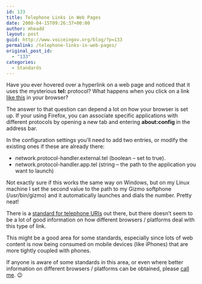 ```yaml
---
id: 133
title: Telephone Links in Web Pages
date: 2008-04-15T09:26:37+00:00
author: mheadd
layout: post
guid: http://www.voiceingov.org/blog/?p=133
permalink: /telephone-links-in-web-pages/
original_post_id:
  - "133"
categories:
  - Standards
---
```

Have you ever hovered over a hyperlink on a web page and noticed that it uses the mysterious **tel:** protocol? What happens when you click on a link [like this](tel:18005551234) in your browser?

The answer to that question can depend a lot on how your browser is set up. If your using Firefox, you can associate specific applications with different protocols by opening a new tab and entering **about:config** in the address bar.

In the configuration settings you&#8217;ll need to add two entries, or modify the existing ones if these are already there:

  * network.protocol-handler.external.tel (boolean &#8211; set to true).
  * network.protocol-handler.app.tel (string &#8211; the path to the application you want to launch)

Not exactly sure if this works the same way on Windows, but on my Linux machine I set the second value to the path to my Gizmo softphone (/usr/bin/gizmo) and it automatically launches and dials the number. Pretty neat!

There is a <a href="http://www.faqs.org/rfcs/rfc3966.html" target="_blank">standard for telephone URIs</a> out there, but there doesn&#8217;t seem to be a lot of good information on how different browsers / platforms deal with this type of link.

This might be a good area for some standards, especially since lots of web content is now being consumed on mobile devices (like iPhones) that are more tightly coupled with phones.

If anyone is aware of some standards in this area, or even where better information on different browsers / platforms can be obtained, please [call me](tel:13024824592). 😉